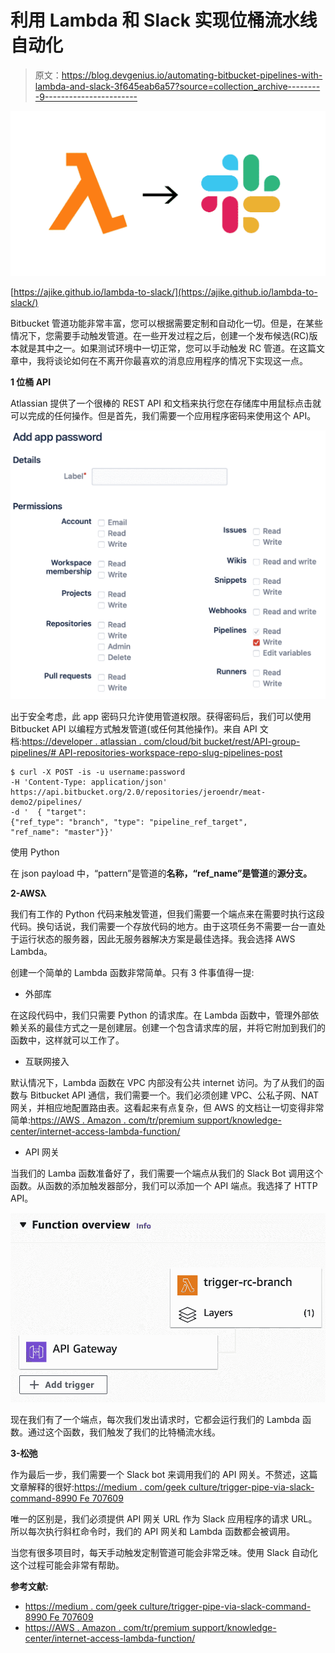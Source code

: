 # 利用 Lambda 和 Slack 实现位桶流水线自动化

> 原文：<https://blog.devgenius.io/automating-bitbucket-pipelines-with-lambda-and-slack-3f645eab6a57?source=collection_archive---------9----------------------->

![](img/69d9394c4f1aa37e0c0b703bf35164bd.png)

[https://ajike.github.io/lambda-to-slack/](https://ajike.github.io/lambda-to-slack/)

Bitbucket 管道功能非常丰富，您可以根据需要定制和自动化一切。但是，在某些情况下，您需要手动触发管道。在一些开发过程之后，创建一个发布候选(RC)版本就是其中之一。如果测试环境中一切正常，您可以手动触发 RC 管道。在这篇文章中，我将谈论如何在不离开你最喜欢的消息应用程序的情况下实现这一点。

**1 位桶 API**

Atlassian 提供了一个很棒的 REST API 和文档来执行您在存储库中用鼠标点击就可以完成的任何操作。但是首先，我们需要一个应用程序密码来使用这个 API。

![](img/77abab7890662029c7a5ecdb76e6beba.png)

出于安全考虑，此 app 密码只允许使用管道权限。获得密码后，我们可以使用 Bitbucket API 以编程方式触发管道(或任何其他操作)。来自 API 文档:[https://developer . atlassian . com/cloud/bit bucket/rest/API-group-pipelines/# API-repositories-workspace-repo-slug-pipelines-post](https://developer.atlassian.com/cloud/bitbucket/rest/api-group-pipelines/#api-repositories-workspace-repo-slug-pipelines-post)

```
$ curl -X POST -is -u username:password 
-H 'Content-Type: application/json' https://api.bitbucket.org/2.0/repositories/jeroendr/meat-demo2/pipelines/ 
-d '  { "target": 
{"ref_type": "branch", "type": "pipeline_ref_target",
"ref_name": "master"}}'
```

使用 Python

在 json payload 中，“pattern”是管道的**名称，“ref_name”是管道**的**源分支。**

**2-AWSλ**

我们有工作的 Python 代码来触发管道，但我们需要一个端点来在需要时执行这段代码。换句话说，我们需要一个存放代码的地方。由于这项任务不需要一台一直处于运行状态的服务器，因此无服务器解决方案是最佳选择。我会选择 AWS Lambda。

创建一个简单的 Lambda 函数非常简单。只有 3 件事值得一提:

*   外部库

在这段代码中，我们只需要 Python 的请求库。在 Lambda 函数中，管理外部依赖关系的最佳方式之一是创建层。创建一个包含请求库的层，并将它附加到我们的函数中，这样就可以工作了。

*   互联网接入

默认情况下，Lambda 函数在 VPC 内部没有公共 internet 访问。为了从我们的函数与 Bitbucket API 通信，我们需要一个。我们必须创建 VPC、公私子网、NAT 网关，并相应地配置路由表。这看起来有点复杂，但 AWS 的文档让一切变得非常简单:[https://AWS . Amazon . com/tr/premium support/knowledge-center/internet-access-lambda-function/](https://aws.amazon.com/tr/premiumsupport/knowledge-center/internet-access-lambda-function/)

*   API 网关

当我们的 Lamba 函数准备好了，我们需要一个端点从我们的 Slack Bot 调用这个函数。从函数的添加触发器部分，我们可以添加一个 API 端点。我选择了 HTTP API。

![](img/369f2bc345f1a2f3191e1e460bc8a734.png)

现在我们有了一个端点，每次我们发出请求时，它都会运行我们的 Lambda 函数。通过这个函数，我们触发了我们的比特桶流水线。

**3-松弛**

作为最后一步，我们需要一个 Slack bot 来调用我们的 API 网关。不赘述，这篇文章解释的很好:[https://medium . com/geek culture/trigger-pipe-via-slack-command-8990 Fe 707609](https://medium.com/geekculture/trigger-pipe-via-slack-command-8990fe707609)

唯一的区别是，我们必须提供 API 网关 URL 作为 Slack 应用程序的请求 URL。所以每次执行斜杠命令时，我们的 API 网关和 Lambda 函数都会被调用。

当您有很多项目时，每天手动触发定制管道可能会非常乏味。使用 Slack 自动化这个过程可能会非常有帮助。

**参考文献:**

*   [https://medium . com/geek culture/trigger-pipe-via-slack-command-8990 Fe 707609](https://medium.com/geekculture/trigger-pipe-via-slack-command-8990fe707609)
*   [https://AWS . Amazon . com/tr/premium support/knowledge-center/internet-access-lambda-function/](https://aws.amazon.com/tr/premiumsupport/knowledge-center/internet-access-lambda-function/)